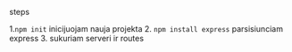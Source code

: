 steps

1.`npm init` inicijuojam nauja projekta 2. `npm install express` parsisiunciam express 3. sukuriam serveri ir routes
